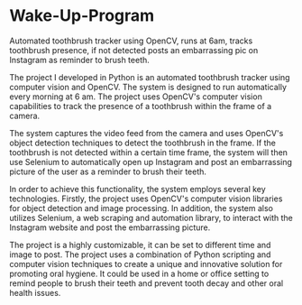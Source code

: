 # Wake-Up-Program
Automated toothbrush tracker using OpenCV, runs at 6am, tracks toothbrush presence, if not detected posts an embarrassing pic on Instagram as reminder to brush teeth.

The project I developed in Python is an automated toothbrush tracker using computer vision and OpenCV. The system is designed to run automatically every morning at 6 am. The project uses OpenCV's computer vision capabilities to track the presence of a toothbrush within the frame of a camera.

The system captures the video feed from the camera and uses OpenCV's object detection techniques to detect the toothbrush in the frame. If the toothbrush is not detected within a certain time frame, the system will then use Selenium to automatically open up Instagram and post an embarrassing picture of the user as a reminder to brush their teeth.

In order to achieve this functionality, the system employs several key technologies. Firstly, the project uses OpenCV's computer vision libraries for object detection and image processing. In addition, the system also utilizes Selenium, a web scraping and automation library, to interact with the Instagram website and post the embarrassing picture.

The project is a highly customizable, it can be set to different time and image to post. The project uses a combination of Python scripting and computer vision techniques to create a unique and innovative solution for promoting oral hygiene. It could be used in a home or office setting to remind people to brush their teeth and prevent tooth decay and other oral health issues.
